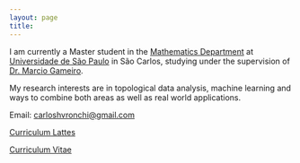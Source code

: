 ```yaml
---
layout: page
title:
---
```


I am currently a Master student in the [Mathematics Department](https://icmc.usp.br/en/admission/graduate/mathematics)
at [Universidade de São Paulo](http://www5.usp.br/english/?lang=en)
in São Carlos, studying under the supervision of [Dr. Marcio Gameiro](http://www.icmc.usp.br/pessoas/gameiro/).

My research interests are in topological data analysis, machine learning and ways
to combine both areas as well as real world applications.


Email: carloshvronchi@gmail.com

[Curriculum Lattes](http://lattes.cnpq.br/7243878025626015)

[Curriculum Vitae](/assets/resume_CarlosRonchi.pdf)
